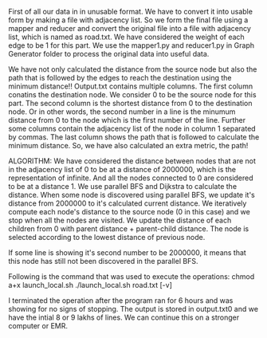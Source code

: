 First of all our data in in unusable format. We have to convert it into usable form by making a file with adjacency list.
So we form the final file using a mapper and reducer and convert the original file into a file with adjacency list, which is named as road.txt.
We have considered the weight of each edge to be 1 for this part.
We use the mapper1.py and reducer1.py in Graph Generator folder to process the original data into useful data.


We have not only calculated the distance from the source node but also the path that is followed by the edges to reach the destination using the minimum distance!!
Output.txt contains multiple columns. The first column conatins the destination node. 
We consider 0 to be the source node for this part. 
The second column is the shortest distance from 0 to the destination node. Or in other words, the second number in a line is the minumum distance from 0 to the node which is the first number of the line.
Further some columns contain the adjacency list of the node in column 1 separated by commas.
The last column shows the path that is followed to calculate the minimum distance.
So, we have also calculated an extra metric, the path!

ALGORITHM:
We have considered the distance between nodes that are not in the adjacency list of 0 to be at a distance of 2000000, which is the representation of infinite.
And all the nodes connected to 0 are considered to be at a distance 1.
We use parallel BFS and Dijkstra to calculate the distance. When some node is discovered using parallel BFS, we update it's distance from 2000000 to it's calculated current distance.
We iteratively compute each node's distance to the source node (0 in this case) and we stop when all the nodes are visited.
We update the distance of each children from 0 with parent distance + parent-child distance.
The node is selected according to the lowest distance of previous node.

If some line is showing it's second number to be 2000000, it means that this node has still not been discovered in the parallel BFS.


Following is the command that was used to execute the operations:
chmod a+x launch_local.sh
./launch_local.sh road.txt [-v]


I terminated the operation after the program ran for 6 hours and was showing for no signs of stopping.
The output is stored in output.txt0 and we have the intial 8 or 9 lakhs of lines. We can continue this on a stronger computer or EMR.


